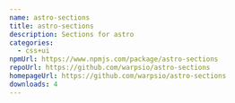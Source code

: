 ```yaml
---
name: astro-sections
title: astro-sections
description: Sections for astro
categories:
  - css+ui
npmUrl: https://www.npmjs.com/package/astro-sections
repoUrl: https://github.com/warpsio/astro-sections
homepageUrl: https://github.com/warpsio/astro-sections
downloads: 4
---
```

